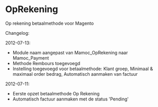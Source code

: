 OpRekening
==========

Op rekening betaalmethode voor Magento

Changelog:

2012-07-13:
+ Module naam aangepast van Mamoc_OpRekening naar Mamoc_Payment
+ Methode Rembours toegevoegd
+ Instelling toegevoegd voor betaalmethode: Klant groep, Minimaal & maximaal order bedrag, Automatisch aanmaken van factuur

2012-07-11:
+ Eerste opzet betaalmethode Op Rekening
+ Automatisch factuur aanmaken met de status 'Pending'
